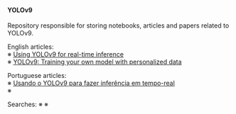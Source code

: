 #### YOLOv9 

Repository responsible for storing notebooks, articles and papers related to YOLOv9.

English articles: <br> 
※ <a href="https://matteuscruz.medium.com/using-yolov9-for-real-time-inference-1c269d6dd965">Using YOLOv9 for real-time inference</a> <br> 
※ <a href="https://medium.com/@mateuscruzz/yolov9-training-your-own-model-with-personalized-data-fbad8c8da0a2">YOLOv9: Training your own model with personalized data</a> <br> 

Portuguese articles: <br> 
※ <a href="https://matteuscruz.medium.com/usando-o-yolov9-para-fazer-infer%C3%AAncia-em-tempo-real-d124e358a15b">Usando o YOLOv9 para fazer inferência em tempo-real</a> <br> 
※ <a href="URL"></a> <br> 

Searches: 
※
※
